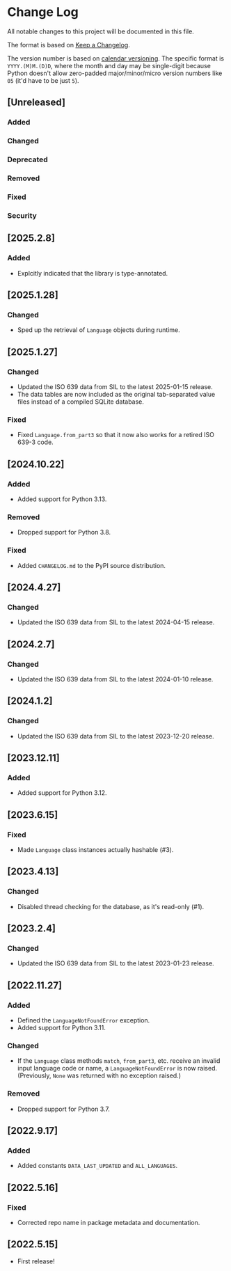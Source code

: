 # Change Log
All notable changes to this project will be documented in this file.

The format is based on [Keep a Changelog](https://keepachangelog.com/en/1.0.0/).

The version number is based on [calendar versioning](https://calver.org/).
The specific format is `YYYY.(M)M.(D)D`,
where the month and day may be single-digit because Python doesn't allow zero-padded
major/minor/micro version numbers like `05` (it'd have to be just `5`).

## [Unreleased]

### Added
### Changed
### Deprecated
### Removed
### Fixed
### Security

## [2025.2.8]

### Added
* Explcitly indicated that the library is type-annotated.

## [2025.1.28]

### Changed
* Sped up the retrieval of `Language` objects during runtime.

## [2025.1.27]

### Changed
* Updated the ISO 639 data from SIL to the latest 2025-01-15 release.
* The data tables are now included as the original tab-separated value files
  instead of a compiled SQLite database.

### Fixed
* Fixed `Language.from_part3` so that it now also works for a retired ISO 639-3 code.

## [2024.10.22]

### Added
* Added support for Python 3.13.

### Removed
* Dropped support for Python 3.8.

### Fixed
* Added `CHANGELOG.md` to the PyPI source distribution.

## [2024.4.27]

### Changed
* Updated the ISO 639 data from SIL to the latest 2024-04-15 release.

## [2024.2.7]

### Changed
* Updated the ISO 639 data from SIL to the latest 2024-01-10 release.

## [2024.1.2]

### Changed
* Updated the ISO 639 data from SIL to the latest 2023-12-20 release.

## [2023.12.11]

### Added
* Added support for Python 3.12.

## [2023.6.15]

### Fixed
* Made `Language` class instances actually hashable (#3).

## [2023.4.13]

### Changed
* Disabled thread checking for the database, as it's read-only (#1).

## [2023.2.4]

### Changed
* Updated the ISO 639 data from SIL to the latest 2023-01-23 release.

## [2022.11.27]

### Added
* Defined the `LanguageNotFoundError` exception.
* Added support for Python 3.11.

### Changed
* If the `Language` class methods `match`, `from_part3`, etc. receive an invalid
  input language code or name, a `LanguageNotFoundError` is now raised.
  (Previously, `None` was returned with no exception raised.)

### Removed
* Dropped support for Python 3.7.

## [2022.9.17]

### Added
* Added constants `DATA_LAST_UPDATED` and `ALL_LANGUAGES`.

## [2022.5.16]

### Fixed
* Corrected repo name in package metadata and documentation.

## [2022.5.15]

* First release!
